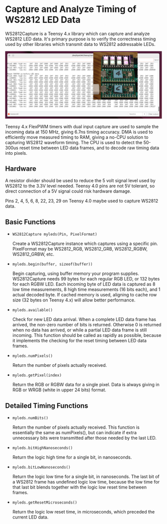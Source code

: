 # Capture and Analyze Timing of WS2812 LED Data

WS2812Capture is a Teensy 4.x library which can capture and analyze WS2812 LED data.
It's primary purpose is to verify the correctness timing used by other libraries
which transmit data to WS2812 addressable LEDs.

![Screenshot with timing numbers overlaid with photo of 8 LEDs and 2 Teensy boards](docs/eightleds.png)

Teensy 4.x FlexPWM timers with dual input capture are used to sample the incoming data
at 150 MHz, giving 6.7ns timing accuracy.  DMA is used to efficiently move measured timing
to RAM, giving a no-CPU solution to capturing WS2812 waveform timing.  The CPU is used
to detect the 50-300us reset time between LED data frames, and to decode raw timing data
into pixels.

## Hardware

A resistor divider should be used to reduce the 5 volt signal level used by WS2812
to the 3.3V level needed.  Teensy 4.0 pins are not 5V tolerant, so direct connection
of a 5V signal could risk hardware damage.

Pins 2, 4, 5, 6, 8, 22, 23, 29 on Teensy 4.0 maybe used to capture WS2812 data.

## Basic Functions

* `WS2812Capture myleds(Pin, PixelFormat)`

    Create a WS2812Capture instance which captures using a specific pin.  PixelFormat may be WS2812_RGB, WS2812_GRB, WS2812_RGBW, WS2812_GRBW, etc.
  
* `myleds.begin(buffer, sizeof(buffer))`

    Begin capturing, using buffer memory your program supplies.  WS2812Capture needs 99 bytes for each regular RGB LED, or 132 bytes for each RGBW LED.  Each incoming byte of LED data is captured as 8 low time measurements, 8 high time measurements (16 bits each), and 1 actual decoded byte.  If cached memory is used, aligning to cache row size (32 bytes on Teensy 4.x) will allow better performance.

* `myleds.available()`

    Check for new LED data arrival.  When a complete LED data frame has arrived, the non-zero number of bits is returned.  Otherwise 0 is returned when no data has arrived, or while a partial LED data frame is still incoming.  This function should be called as rapidly as possible, because it implements the checking for the reset timing between LED data frames.

* `myleds.numPixels()`

    Return the number of pixels actually received.

* `myleds.getPixel(index)`

    Return the RGB or RGBW data for a single pixel.  Data is always giving in RGB or WRGB (white in upper 24 bits) format.

## Detailed Timing Functions

* `myleds.numBits()`

    Return the number of pixels actually received.  This function is essentially the same as numPixels(), but can indicate if extra unnecessary bits were transmitted after those needed by the last LED.

* `myleds.bitHighNanoseconds()`

    Return the logic high time for a single bit, in nanoseconds.

* `myleds.bitLowNanoseconds()`

    Return the logic low time for a single bit, in nanoseconds.  The last bit of a WS2812 frame has undefined logic low time, because the low time for that last bit blends together with the logic low reset time between frames.

* `myleds.getResetMicroseconds()`

    Return the logic low reset time, in microseconds, which preceded the current LED data.


